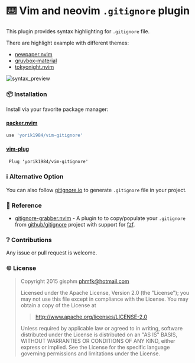 # ⌨️ Vim  and neovim `.gitignore` plugin

This plugin provides syntax highlighting for `.gitignore` file.

There are highlight example with different themes:

+ [newpaper.nvim](https://github.com/yorik1984/newpaper.nvim) 
+ [gruvbox-material](https://github.com/sainnhe/gruvbox-material)
+ [tokyonight.nvim](https://github.com/folke/tokyonight.nvim)

![syntax_preview](https://user-images.githubusercontent.com/1559192/144772696-1714739e-03c4-4cfb-800f-55dfe56a4fdd.png)

### 📦 Installation

Install via your favorite package manager:

#### [packer.nvim](https://github.com/wbthomason/packer.nvim)

```lua
use 'yorik1984/vim-gitignore'
```

####  [vim-plug](https://github.com/junegunn/vim-plug)

```Vim
 Plug 'yorik1984/vim-gitignore'
```

### ℹ️ Alternative Option

You can also follow [gitignore.io][2] to generate `.gitignore` file in your project.

### 🔗 Reference

* [gitignore-grabber.nvim][3] - A plugin to to copy/populate your `.gitignore` from [github/gitignore](https://github.com/github/gitignore) project with support for [fzf](https://github.com/junegunn/fzf).

### ❔ Contributions

Any issue or pull request is welcome.

### ©️ License

> Copyright 2015 gisphm <phmfk@hotmail.com>
>
> Licensed under the Apache License, Version 2.0 (the "License");
> you may not use this file except in compliance with the License.
> You may obtain a copy of the License at
>
>> http://www.apache.org/licenses/LICENSE-2.0
>
> Unless required by applicable law or agreed to in writing, software
> distributed under the License is distributed on an "AS IS" BASIS,
> WITHOUT WARRANTIES OR CONDITIONS OF ANY KIND, either express or implied.
> See the License for the specific language governing permissions and
> limitations under the License.

[1]: https://github.com/junegunn/vim-plug
[2]: https://www.gitignore.io
[3]: https://github.com/antonk52/gitignore-grabber.nvim
